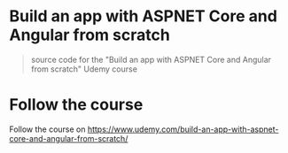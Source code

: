 # Build an app with ASPNET Core and Angular from scratch

> source code for the "Build an app with ASPNET Core and Angular from scratch" Udemy course

# Follow the course

Follow the course on https://www.udemy.com/build-an-app-with-aspnet-core-and-angular-from-scratch/